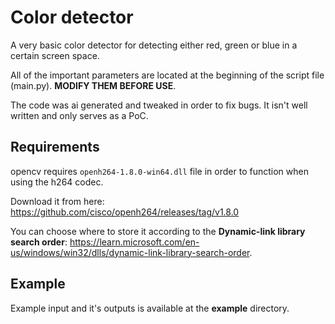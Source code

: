 # Color detector

A very basic color detector for detecting either red, green or blue in a certain screen space.

All of the important parameters are located at the beginning of the script file (main.py). **MODIFY THEM BEFORE USE**.

The code was ai generated and tweaked in order to fix bugs. It isn't well written and only serves as a PoC.

## Requirements

opencv requires `openh264-1.8.0-win64.dll` file in order to function when using the h264 codec.

Download it from here: <https://github.com/cisco/openh264/releases/tag/v1.8.0>

You can choose where to store it according to the **Dynamic-link library search order**: <https://learn.microsoft.com/en-us/windows/win32/dlls/dynamic-link-library-search-order>.

## Example

Example input and it's outputs is available at the **example** directory.
